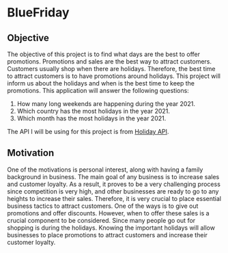 # BlueFriday

## Objective
The objective of this project is to find what days are the best to offer promotions. Promotions and sales are the best way to attract customers. Customers usually shop when there are holidays. Therefore, the best time to attract customers is to have promotions around holidays. This project will inform us about the holidays and when is the best time to keep the promotions. This application will answer the following questions:  
1. How many long weekends are happening during the year 2021. 
2. Which country has the most holidays in the year 2021. 
3. Which month has the most holidays in the year 2021. 

The API I will be using for this project is from [Holiday API](https://holidayapi.com/).

## Motivation 
One of the motivations is personal interest, along with having a family background in business.  The main goal of any business is to increase sales and customer loyalty. As a result, it proves to be a very challenging process since competition is very high, and other businesses are ready to go to any heights to increase their sales. Therefore, it is very crucial to place essential business tactics to attract customers. One of the ways is to give out promotions and offer discounts. However, when to offer these sales is a crucial component to be considered. Since many people go out for shopping is during the holidays. Knowing the important holidays will allow businesses to place promotions to attract customers and increase their customer loyalty. 


